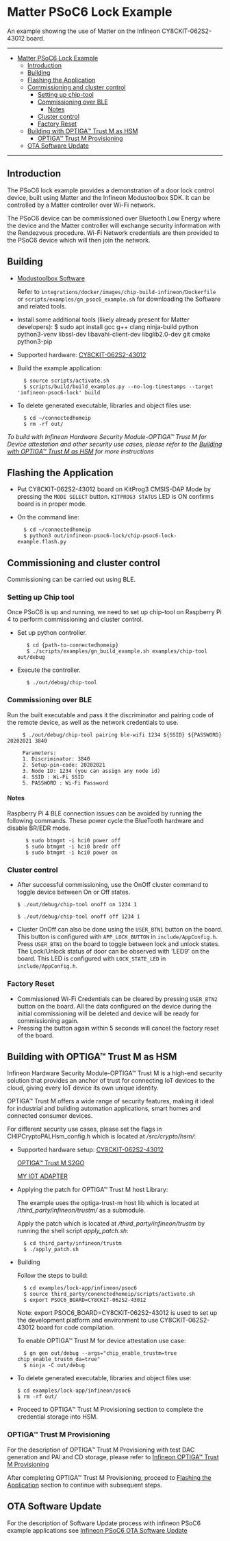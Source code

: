 # Matter PSoC6 Lock Example

An example showing the use of Matter on the Infineon CY8CKIT-062S2-43012 board.

<hr>

-   [Matter PSoC6 Lock Example](#matter-psoc6-lock-example)
    -   [Introduction](#introduction)
    -   [Building](#building)
    -   [Flashing the Application](#flashing-the-application)
    -   [Commissioning and cluster control](#commissioning-and-cluster-control)
        -   [Setting up chip-tool](#setting-up-chip-tool)
        -   [Commissioning over BLE](#commissioning-over-ble)
            -   [Notes](#notes)
        -   [Cluster control](#cluster-control)
        -   [Factory Reset](#factory-reset)
    -   [Building with OPTIGA™ Trust M as HSM](#build-trustm-hsm)
        -   [OPTIGA™ Trust M Provisioning](#provisioning-trustm)
    -   [OTA Software Update](#ota-software-update)

<hr>

## Introduction

The PSoC6 lock example provides a demonstration of a door lock control device,
built using Matter and the Infineon Modustoolbox SDK. It can be controlled by a
Matter controller over Wi-Fi network.

The PSoC6 device can be commissioned over Bluetooth Low Energy where the device
and the Matter controller will exchange security information with the Rendezvous
procedure. Wi-Fi Network credentials are then provided to the PSoC6 device which
will then join the network.

## Building

-   [Modustoolbox Software](https://www.cypress.com/products/modustoolbox)

    Refer to `integrations/docker/images/chip-build-infineon/Dockerfile` or
    `scripts/examples/gn_psoc6_example.sh` for downloading the Software and
    related tools.

-   Install some additional tools (likely already present for Matter
    developers): \$ sudo apt install gcc g++ clang ninja-build python
    python3-venv libssl-dev libavahi-client-dev libglib2.0-dev git cmake
    python3-pip

-   Supported hardware:
    [CY8CKIT-062S2-43012](https://www.cypress.com/CY8CKIT-062S2-43012)

*   Build the example application:

          $ source scripts/activate.sh
          $ scripts/build/build_examples.py --no-log-timestamps --target 'infineon-psoc6-lock' build

-   To delete generated executable, libraries and object files use:

          $ cd ~/connectedhomeip
          $ rm -rf out/

*To build with Infineon Hardware Security Module-OPTIGA™ Trust M for Device attestation and other security use cases, please refer to the [Building with OPTIGA™ Trust M as HSM](#build-trustm-hsm) for more instructions*

## Flashing the Application

-   Put CY8CKIT-062S2-43012 board on KitProg3 CMSIS-DAP Mode by pressing the
    `MODE SELECT` button. `KITPROG3 STATUS` LED is ON confirms board is in
    proper mode.

-   On the command line:

          $ cd ~/connectedhomeip
          $ python3 out/infineon-psoc6-lock/chip-psoc6-lock-example.flash.py

## Commissioning and cluster control

Commissioning can be carried out using BLE.

### Setting up Chip tool

Once PSoC6 is up and running, we need to set up chip-tool on Raspberry Pi 4 to
perform commissioning and cluster control.

-   Set up python controller.

           $ cd {path-to-connectedhomeip}
           $ ./scripts/examples/gn_build_example.sh examples/chip-tool out/debug

-   Execute the controller.

           $ ./out/debug/chip-tool

### Commissioning over BLE

Run the built executable and pass it the discriminator and pairing code of the
remote device, as well as the network credentials to use.

         $ ./out/debug/chip-tool pairing ble-wifi 1234 ${SSID} ${PASSWORD} 20202021 3840
    
         Parameters:
         1. Discriminator: 3840
         2. Setup-pin-code: 20202021
         3. Node ID: 1234 (you can assign any node id)
         4. SSID : Wi-Fi SSID
         5. PASSWORD : Wi-Fi Password

#### Notes

Raspberry Pi 4 BLE connection issues can be avoided by running the following
commands. These power cycle the BlueTooth hardware and disable BR/EDR mode.

          $ sudo btmgmt -i hci0 power off
          $ sudo btmgmt -i hci0 bredr off
          $ sudo btmgmt -i hci0 power on

### Cluster control

-   After successful commissioning, use the OnOff cluster command to toggle
    device between On or Off states.

    `$ ./out/debug/chip-tool onoff on 1234 1`

    `$ ./out/debug/chip-tool onoff off 1234 1`

-   Cluster OnOff can also be done using the `USER_BTN1` button on the board.
    This button is configured with `APP_LOCK_BUTTON` in `include/AppConfig.h`.
    Press `USER_BTN1` on the board to toggle between lock and unlock states. The
    Lock/Unlock status of door can be observed with 'LED9' on the board. This
    LED is configured with `LOCK_STATE_LED` in `include/AppConfig.h`.

### Factory Reset

-   Commissioned Wi-Fi Credentials can be cleared by pressing `USER_BTN2` button
    on the board. All the data configured on the device during the initial
    commissioning will be deleted and device will be ready for commissioning
    again.
-   Pressing the button again within 5 seconds will cancel the factory reset of
    the board.

## <a name="build-trustm-hsm"></a>

## Building with OPTIGA™ Trust M as HSM

Infineon Hardware Security Module-OPTIGA™ Trust M is a high-end security solution that provides an anchor of trust for connecting IoT devices to the cloud, giving every IoT device its own unique identity. 

OPTIGA™ Trust M offers a wide range of security features, making it ideal for industrial and building automation applications, smart homes and connected consumer devices.

For different security use cases, please set the flags in CHIPCryptoPALHsm_config.h which is located at */src/crypto/hsm/*:  

- Supported hardware setup:
  [CY8CKIT-062S2-43012](https://www.cypress.com/CY8CKIT-062S2-43012)

  [OPTIGA™ Trust M S2GO](https://www.infineon.com/cms/en/product/evaluation-boards/s2go-security-optiga-m/)

  [MY IOT ADAPTER](https://www.infineon.com/cms/en/product/evaluation-boards/my-iot-adapter/)

* Applying the patch for OPTIGA™ Trust M host Library:

  The example uses the optiga-trust-m host lib which is located at */third_party/infineon/trustm/* as a submodule.

  Apply the patch which is located at */third_party/infineon/trustm* by running the shell script
  *apply_patch.sh*:

        $ cd third_party/infineon/trustm
        $ ./apply_patch.sh

- Building

  Follow the steps to build: 

  ```
    $ cd examples/lock-app/infineon/psoc6
    $ source third_party/conenctedhomeip/scripts/activate.sh
    $ export PSOC6_BOARD=CY8CKIT-062S2-43012
  ```

  Note: export PSOC6_BOARD=CY8CKIT-062S2-43012 is used to set up the development platform and environment to use CY8CKIT-062S2-43012 board for code compilation.

  To enable OPTIGA™ Trust M for device attestation use case:

  ```
    $ gn gen out/debug --args="chip_enable_trustm=true chip_enable_trustm_da=true"
    $ ninja -C out/debug
  ```

- To delete generated executable, libraries and object files use:

      $ cd examples/lock-app/infineon/psoc6
      $ rm -rf out/

- Proceed to OPTIGA™ Trust M Provisioning section to complete the credential storage into HSM.

### <a name="provisioning-trustm"></a>

### OPTIGA™ Trust M Provisioning

For the description of OPTIGA™ Trust M Provisioning with test DAC generation and PAI and CD storage, please refer to 
[Infineon OPTIGA™ Trust M Provisioning](../../../../docs/guides/infineon_trustm_provisioning.md) 

After completing OPTIGA™ Trust M Provisioning, proceed to [Flashing the Application](#flashing-the-application) section to continue with subsequent steps.

## OTA Software Update

For the description of Software Update process with infineon PSoC6 example
applications see
[Infineon PSoC6 OTA Software Update](../../../../docs/guides/infineon_psoc6_software_update.md)
